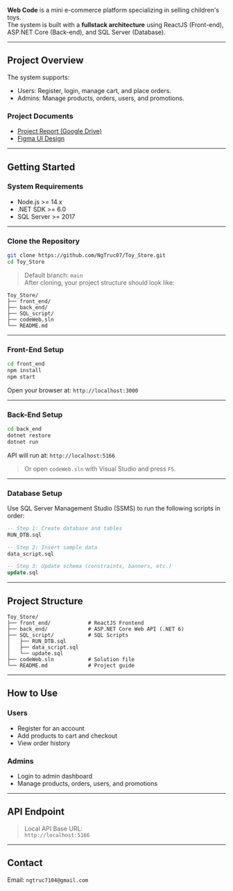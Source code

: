 **Web Code** is a mini e-commerce platform specializing in selling children's toys.  
The system is built with a **fullstack architecture** using ReactJS (Front-end), ASP.NET Core (Back-end), and SQL Server (Database).

---

##  Project Overview

The system supports:
-  Users: Register, login, manage cart, and place orders.
-  Admins: Manage products, orders, users, and promotions.

###  Project Documents

-  [Project Report (Google Drive)](https://drive.google.com/file/d/1bpE3fy2Fh4wzEoMXDAe_2M0LSuJs5WMe/view?usp=sharing)  
-  [Figma UI Design](https://www.figma.com/design/TSmxiPzNUSbEt82IpW4CmH/TOY-STORE-_-NH%C3%93M-3?node-id=37-16004&t=nwzXvvep5ppsbMsj-1)

---

##  Getting Started

###  System Requirements

- Node.js >= 14.x  
- .NET SDK >= 6.0  
- SQL Server >= 2017

---

###  Clone the Repository

```bash
git clone https://github.com/NgTruc07/Toy_Store.git
cd Toy_Store
```

> Default branch: `main`  
> After cloning, your project structure should look like:

```
Toy_Store/
├── front_end/
├── back_end/
├── SQL_script/
├── codeWeb.sln
└── README.md
```

---

###  Front-End Setup

```bash
cd front_end
npm install
npm start
```

Open your browser at: `http://localhost:3000`

---

###  Back-End Setup

```bash
cd back_end
dotnet restore
dotnet run
```

API will run at: `http://localhost:5166`

> Or open `codeWeb.sln` with Visual Studio and press `F5`.

---

###  Database Setup

Use SQL Server Management Studio (SSMS) to run the following scripts in order:

```sql
-- Step 1: Create database and tables
RUN_DTB.sql

-- Step 2: Insert sample data
data_script.sql

-- Step 3: Update schema (constraints, banners, etc.)
update.sql
```

---

##  Project Structure

```
Toy_Store/
├── front_end/            # ReactJS Frontend
├── back_end/             # ASP.NET Core Web API (.NET 6)
├── SQL_script/           # SQL Scripts
│   ├── RUN_DTB.sql
│   ├── data_script.sql
│   └── update.sql
├── codeWeb.sln           # Solution file
└── README.md             # Project guide
```

---

##  How to Use

### Users
- Register for an account
- Add products to cart and checkout
- View order history

### Admins
- Login to admin dashboard
- Manage products, orders, users, and promotions

---

##  API Endpoint

> Local API Base URL:  
`http://localhost:5166`

---

##  Contact

Email: `ngtruc7104@gmail.com`
